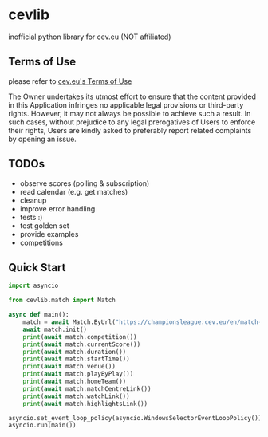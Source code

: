 # cevlib
inofficial python library for cev.eu (NOT affiliated)

## Terms of Use
please refer to [cev.eu's Terms of Use](https://www.cev.eu/terms-of-use/)

The Owner undertakes its utmost effort to ensure that the content provided in this Application infringes no applicable legal provisions or third-party rights. However, it may not always be possible to achieve such a result.
In such cases, without prejudice to any legal prerogatives of Users to enforce their rights, Users are kindly asked to preferably report related complaints by opening an issue.

## TODOs
- observe scores (polling & subscription)
- read calendar (e.g. get matches)
- cleanup
- improve error handling
- tests :)
- test golden set
- provide examples
- competitions

## Quick Start

```python
import asyncio

from cevlib.match import Match

async def main():
    match = await Match.ByUrl("https://championsleague.cev.eu/en/match-centres/cev-champions-league-volley-2022/men/clm-61-cucine-lube-civitanova-v-ok-merkur-maribor/")
    await match.init()
    print(await match.competition())
    print(await match.currentScore())
    print(await match.duration())
    print(await match.startTime())
    print(await match.venue())
    print(await match.playByPlay())
    print(await match.homeTeam())
    print(await match.matchCentreLink())
    print(await match.watchLink())
    print(await match.highlightsLink())

asyncio.set_event_loop_policy(asyncio.WindowsSelectorEventLoopPolicy())
asyncio.run(main())
```
